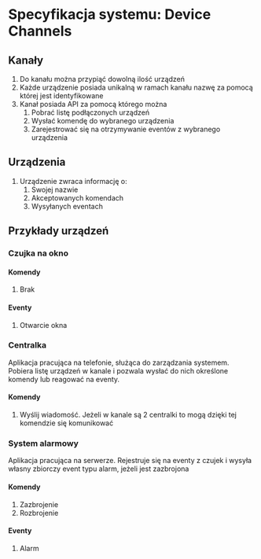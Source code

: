 # Specyfikacja systemu: Device Channels

## Kanały
1. Do kanału można przypiąć dowolną ilość urządzeń
1. Każde urządzenie posiada unikalną w ramach kanału nazwę za pomocą której jest identyfikowane
1. Kanał posiada API za pomocą którego można
    1. Pobrać listę podłączonych urządzeń
    1. Wysłać komendę do wybranego urządzenia
    1. Zarejestrować się na otrzymywanie eventów z wybranego urządzenia


## Urządzenia
1. Urządzenie zwraca informację o:
    1. Swojej nazwie
    1. Akceptowanych komendach
    1. Wysyłanych eventach


## Przykłady urządzeń

### Czujka na okno
#### Komendy
1. Brak
#### Eventy
1. Otwarcie okna

### Centralka
Aplikacja pracująca na telefonie, służąca do zarządzania systemem.
Pobiera listę urządzeń w kanale i pozwala wysłać do nich określone komendy lub reagować na eventy.
#### Komendy
1. Wyślij wiadomość. Jeżeli w kanale są 2 centralki to mogą dzięki tej komendzie się komunikować

### System alarmowy
Aplikacja pracująca na serwerze. Rejestruje się na eventy z czujek i wysyła własny zbiorczy event typu alarm, jeżeli jest zazbrojona
#### Komendy
1. Zazbrojenie
1. Rozbrojenie
#### Eventy
1. Alarm